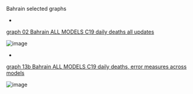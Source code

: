 Bahrain selected graphs

*

[graph 02 Bahrain ALL MODELS C19 daily deaths all updates](https://github.com/pourmalek/CovidLongitudinal/blob/main/output/countries/Bahrain/graph%2002%20Bahrain%20ALL%20MODELS%20C19%20daily%20deaths%20all%20updates.pdf)

![image](https://github.com/pourmalek/CovidLongitudinal/assets/30849720/93273c1b-f051-49a9-8563-5d38a2400415)

*

[graph 13b Bahrain ALL MODELS C19 daily deaths, error measures across models](https://github.com/pourmalek/CovidLongitudinal/blob/main/output/countries/Bahrain/graph%2013b%20Bahrain%20ALL%20MODELS%20C19%20daily%20deaths%2C%20error%20measures%20across%20models.pdf)

![image](https://github.com/pourmalek/CovidLongitudinal/assets/30849720/adbdc77c-616b-4dbc-8429-b8f8797524ca)

